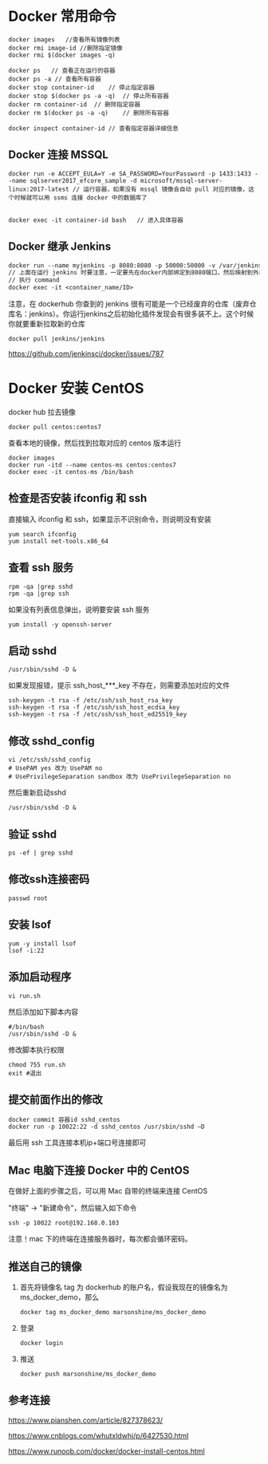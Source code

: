 # Docker 常用命令

```
docker images	//查看所有镜像列表
docker rmi image-id	//删除指定镜像
docker rmi $(docker images -q)

docker ps	// 查看正在运行的容器
docker ps -a // 查看所有容器
docker stop container-id	// 停止指定容器
docker stop $(docker ps -a -q)	// 停止所有容器
docker rm container-id	// 删除指定容器
docker rm $(docker ps -a -q)	// 删除所有容器

docker inspect container-id	// 查看指定容器详细信息
```



## Docker 连接 MSSQL

```
docker run -e ACCEPT_EULA=Y -e SA_PASSWORD=YourPassword -p 1433:1433 --name sqlserver2017_efcore_sample -d microsoft/mssql-server-linux:2017-latest	// 运行容器，如果没有 mssql 镜像会自动 pull 对应的镜像，这个时候就可以用 ssms 连接 docker 中的数据库了


docker exec -it container-id bash	// 进入具体容器
```

## Docker 继承 Jenkins

```dockerfile
docker run --name myjenkins -p 8080:8080 -p 50000:50000 -v /var/jenkins_home jenkins/jenkins
// 上面在运行 jenkins 时要注意，一定要先在docker内部绑定到8080端口，然后映射到外部其他端口，否则启动之后会发生能访问 localhost:50000 而无法访问 8080 端口
// 执行 command
docker exec -it <container_name/ID>

```

注意，在 dockerhub 你查到的 jenkins 很有可能是一个已经废弃的仓库（废弃仓库名：jenkins）。你运行jenkins之后初始化插件发现会有很多装不上。这个时候你就要重新拉取新的仓库

```
docker pull jenkins/jenkins
```



https://github.com/jenkinsci/docker/issues/787



# Docker 安装 CentOS

docker hub 拉去镜像

```shell
docker pull centos:centos7
```

查看本地的镜像，然后找到拉取对应的 centos 版本运行

```shell
docker images
docker run -itd --name centos-ms centos:centos7
docker exec -it centos-ms /bin/bash
```

## 检查是否安装 ifconfig 和 ssh

直接输入 ifconfig 和 ssh，如果显示不识别命令，则说明没有安装

```
yum search ifconfig
yum install net-tools.x86_64
```

## 查看 ssh 服务

```
rpm -qa |grep sshd
rpm -qa |grep ssh
```

如果没有列表信息弹出，说明要安装 ssh 服务

```
yum install -y openssh-server
```

## 启动 sshd

```
/usr/sbin/sshd -D &
```

如果发现报错，提示 ssh_host\_***_key 不存在，则需要添加对应的文件

```
ssh-keygen -t rsa -f /etc/ssh/ssh_host_rsa_key
ssh-keygen -t rsa -f /etc/ssh/ssh_host_ecdsa_key
ssh-keygen -t rsa -f /etc/ssh/ssh_host_ed25519_key
```

## 修改 sshd_config 

```shell
vi /etc/ssh/sshd_config
# UsePAM yes 改为 UsePAM no 
# UsePrivilegeSeparation sandbox 改为 UsePrivilegeSeparation no
```

然后重新启动sshd

```
/usr/sbin/sshd -D &
```

## 验证 sshd

```
ps -ef | grep sshd
```

## 修改ssh连接密码

```
passwd root
```



## 安装 lsof

```
yum -y install lsof
lsof -i:22
```

## 添加启动程序

```
vi run.sh
```

然后添加如下脚本内容

```
#/bin/bash
/usr/sbin/sshd -D &
```

修改脚本执行权限

```
chmod 755 run.sh
exit #退出
```

## 提交前面作出的修改

```
docker commit 容器id sshd_centos
docker run -p 10022:22 -d sshd_centos /usr/sbin/sshd –D
```

最后用 ssh 工具连接本机ip+端口号连接即可

## Mac 电脑下连接 Docker 中的 CentOS

在做好上面的步骤之后，可以用 Mac 自带的终端来连接 CentOS

"终端" -> "新建命令"，然后输入如下命令

```shell
ssh -p 10022 root@192.168.0.103
```

注意！mac 下的终端在连接服务器时，每次都会循环密码。

## 推送自己的镜像

1. 首先将镜像名 tag 为 dockerhub 的账户名，假设我现在的镜像名为 ms_docker_demo，那么

   ```shell
   docker tag ms_docker_demo marsonshine/ms_docker_demo
   ```

2. 登录

   ```
   docker login
   ```

3. 推送

   ```
   docker push marsonshine/ms_docker_demo
   ```

   



## 参考连接

https://www.pianshen.com/article/827378623/

https://www.cnblogs.com/whutxldwhj/p/6427530.html

https://www.runoob.com/docker/docker-install-centos.html